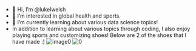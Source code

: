 - 👋 Hi, I’m @lukelwelsh
- 👀 I’m interested in global health and sports.
- 🌱 I’m currently learning about various data science topics!
- In addition to learning about various topics through coding, I also enjoy playing sports and customizing shoes! Below are 2 of the shoes that I have made :)
![image0](https://user-images.githubusercontent.com/99223887/188250689-20f7ff7b-8219-4a17-a28d-19def11f9021.jpg) ![0](https://user-images.githubusercontent.com/99223887/188188293-501480dd-f166-4d2e-a28f-27eb765b32d6.jpg)





<!---
lukelwelsh/lukelwelsh is a ✨ special ✨ repository because its `README.md` (this file) appears on your GitHub profile.
You can click the Preview link to take a look at your changes.
--->
